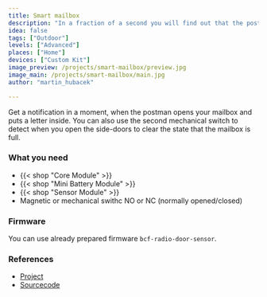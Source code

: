 ```yaml
---
title: Smart mailbox
description: "In a fraction of a second you will find out that the post office has arrived."
idea: false
tags: ["Outdoor"]
levels: ["Advanced"]
places: ["Home"]
devices: ["Custom Kit"]
image_preview: /projects/smart-mailbox/preview.jpg
image_main: /projects/smart-mailbox/main.jpg
author: "martin_hubacek"

---
```


Get a notification in a moment, when the postman opens your mailbox and puts a letter inside. You can also use the second mechanical switch to detect when you open the side-doors to clear the state that the mailbox is full.

### What you need

* {{< shop "Core Module" >}}
* {{< shop "Mini Battery Module" >}}
* {{< shop "Sensor Module" >}}
* Magnetic or mechanical swithc NO or NC (normally opened/closed)

### Firmware

You can use already prepared firmware `bcf-radio-door-sensor`.

### References

* [Project](https://www.bigclown.com/doc/projects/radio-door-sensor/)
* [Sourcecode](https://github.com/bigclownlabs/bcf-radio-door-sensor)
